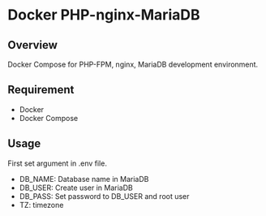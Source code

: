 # Docker PHP-nginx-MariaDB

## Overview
Docker Compose for PHP-FPM, nginx, MariaDB development environment.

## Requirement
* Docker
* Docker Compose

## Usage
First set argument in .env file.
* DB_NAME: Database name in MariaDB
* DB_USER: Create user in MariaDB
* DB_PASS: Set password to DB_USER and root user
* TZ: timezone
